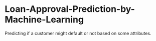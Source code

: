 # Loan-Approval-Prediction-by-Machine-Learning
Predicting if a customer might default or not based on some attributes.
